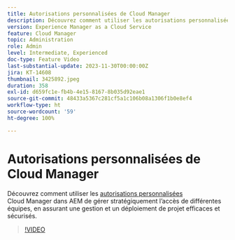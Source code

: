 ```yaml
---
title: Autorisations personnalisées de Cloud Manager
description: Découvrez comment utiliser les autorisations personnalisées de Cloud Manager dans AEM pour gérer stratégiquement l’accès de différentes équipes, en assurant une gestion et un déploiement de projet efficaces et sécurisés.
version: Experience Manager as a Cloud Service
feature: Cloud Manager
topic: Administration
role: Admin
level: Intermediate, Experienced
doc-type: Feature Video
last-substantial-update: 2023-11-30T00:00:00Z
jira: KT-14608
thumbnail: 3425892.jpeg
duration: 358
exl-id: d659fc1e-fb4b-4e15-8167-8b035d92eae1
source-git-commit: 48433a5367c281cf5a1c106b08a1306f1b0e8ef4
workflow-type: ht
source-wordcount: '59'
ht-degree: 100%

---
```


# Autorisations personnalisées de Cloud Manager

Découvrez comment utiliser les [autorisations personnalisées](https://experienceleague.adobe.com/docs/experience-manager-cloud-manager/content/requirements/custom-permissions.html?lang=fr) Cloud Manager dans AEM de gérer stratégiquement l’accès de différentes équipes, en assurant une gestion et un déploiement de projet efficaces et sécurisés.

>[!VIDEO](https://video.tv.adobe.com/v/3449806/?learn=on&captions=fre_fr)
